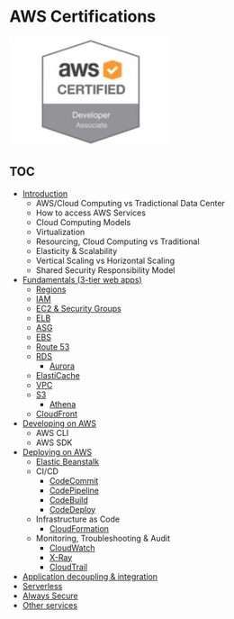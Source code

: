 # AWS Certifications

![developer associate](./badges/developer.png)

## TOC

* [Introduction](./introduction)
	* AWS/Cloud Computing vs Tradictional Data Center
	* How to access AWS Services
	* Cloud Computing Models
	* Virtualization
	* Resourcing, Cloud Computing vs Traditional
	* Elasticity & Scalability
	* Vertical Scaling vs Horizontal Scaling
	* Shared Security Responsibility Model
* [Fundamentals (3-tier web apps)](./fundamentals)
	* [Regions](./fundamentals/regions)
	* [IAM](./fundamentals/IAM)
	* [EC2 & Security Groups](./fundamentals/EC2)
	* [ELB](./fundamentals/ELB)
	* [ASG](./fundamentals/ASG)
	* [EBS](./fundamentals/EBS)
	* [Route 53](./fundamentals/Route53)
	* [RDS](./fundamentals/RDS)
		* [Aurora](./fundamentals/RSD/Aurora)
	* [ElastiCache](./fundamentals/ElastiCache)
	* [VPC](./fundamentals/VPC)
	* [S3](./fundamentals/S3)
		* [Athena](./fundamentals/S3/Athena)
	* [CloudFront](./fundamentals/CloudFront)
* [Developing on AWS](./developing)
	* AWS CLI
	* AWS SDK
* [Deploying on AWS](./deploying)
	* [Elastic Beanstalk](./deploying/beanstalk)
	* CI/CD
		* [CodeCommit](./deployment/codecommit)
		* [CodePipeline](./deployment/codepipeline)
		* [CodeBuild](./deployment/codebuild)
		* [CodeDeploy](./deployment/codedeploy)
	* Infrastructure as Code
		* [CloudFormation](./deployment/cloudformation)
	* Monitoring, Troubleshooting & Audit
		* [CloudWatch](./deployment/monitoring/cloudwatch)
		* [X-Ray](./deployment/monitoring/xray)
		* [CloudTrail](./deployment/monitoring/cloudtrail)
* [Application decoupling & integration](./integration)
* [Serverless](./serverless)
* [Always Secure](./security)
* [Other services](./other-services)